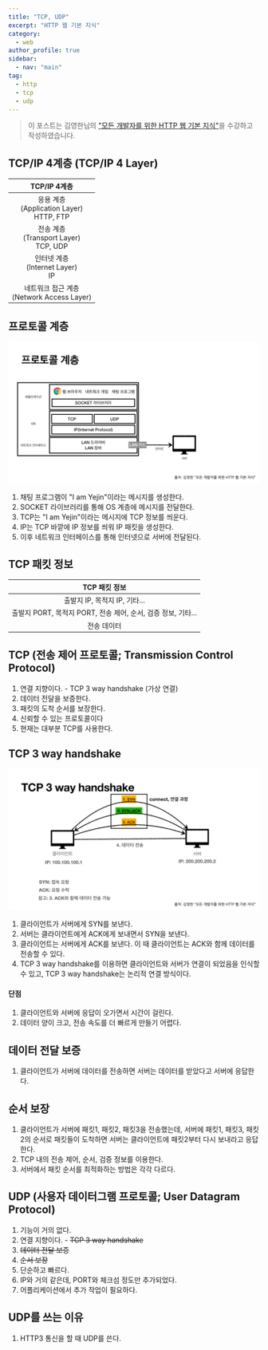 ```yaml
---
title: "TCP, UDP"
excerpt: "HTTP 웹 기본 지식"
category: 
  - web
author_profile: true
sidebar:
  - nav: "main" 
tag:
  - http
  - tcp
  - udp
---
```

> 이 포스트는 김영한님의 ["모든 개발자를 위한 HTTP 웹 기본 지식"](https://www.inflearn.com/course/http-%EC%9B%B9-%EB%84%A4%ED%8A%B8%EC%9B%8C%ED%81%AC)을 수강하고 작성하였습니다.  

## TCP/IP 4계층 (TCP/IP 4 Layer)

|                TCP/IP 4계층                  |  
|:--------------------------------------------:|  
| 응용 계층<br>(Application Layer)<br>HTTP, FTP |  
|   전송 계층<br>(Transport Layer)<br>TCP, UDP  |
|     인터넷 계층<br>(Internet Layer)<br>IP     |
|  네트워크 접근 계층<br>(Network Access Layer)  |

## 프로토콜 계층  
![프로토콜 계층](/assets/images/page/web/2021-12-16_protocol_layer.png)  
1. 채팅 프로그램이 "I am Yejin"이라는 메시지를 생성한다.
2. SOCKET 라이브러리를 통해 OS 계층에 메시지를 전달한다.
3. TCP는 "I am Yejin"이라는 메시지에 TCP 정보를 씌운다.
4. IP는 TCP 바깥에 IP 정보를 씌워 IP 패킷을 생성한다.
5. 이후 네트워크 인터페이스를 통해 인터넷으로 서버에 전달된다.

## TCP 패킷 정보

|                       TCP 패킷 정보                         |  
|:----------------------------------------------------------:| 
|               출발지 IP, 목적지 IP, 기타...                 |  
| 출발지 PORT, 목적지 PORT, 전송 제어, 순서, 검증 정보, 기타... | 
|                        전송 데이터                          |

## TCP (전송 제어 프로토콜; Transmission Control Protocol)
1. 연결 지향이다. - TCP 3 way handshake (가상 연결)
2. 데이터 전달을 보증한다.
3. 패킷의 도착 순서를 보장한다.
4. 신뢰할 수 있는 프로토콜이다
5. 현재는 대부분 TCP를 사용한다.

## TCP 3 way handshake
![TCP 3 way handshake](/assets/images/page/web/2021-12-16_tcp_3_way_handshake.png)
1. 클라이언트가 서버에게 SYN를 보낸다.
2. 서버는 클라이언트에게 ACK에게 보내면서 SYN을 보낸다.
3. 클라이언트는 서버에게 ACK를 보낸다. 이 때 클라이언트는 ACK와 함께 데이터를 전송할 수 있다.  
4. TCP 3 way handshake를 이용하면 클라이언트와 서버가 연결이 되었음을 인식할 수 있고, TCP 3 way handshake는 논리적 연결 방식이다.  

#### 단점
1. 클라이언트와 서버에 응답이 오가면서 시간이 걸린다.
2. 데이터 양이 크고, 전송 속도를 더 빠르게 만들기 어렵다.  

## 데이터 전달 보증
1. 클라이언트가 서버에 데이터를 전송하면 서버는 데이터를 받았다고 서버에 응답한다.

## 순서 보장
1. 클라이언트가 서버에 패킷1, 패킷2, 패킷3을 전송했는데, 서버에 패킷1, 패킷3, 패킷2의 순서로 패킷들이 도착하면 서버는 클라이언트에 패킷2부터 다시 보내라고 응답한다.  
2. TCP 내의 전송 제어, 순서, 검증 정보를 이용한다.
3. 서버에서 패킷 순서를 최적화하는 방법은 각각 다르다.

## UDP (사용자 데이터그램 프로토콜; User Datagram Protocol)
1. 기능이 거의 없다.
2. 연결 지향이다. - ~~TCP 3 way handshake~~
3. ~~데이터 전달 보증~~
4. ~~순서 보장~~
5. 단순하고 빠르다.
6. IP와 거의 같은데, PORT와 체크섬 정도만 추가되었다.
7. 어플리케이션에서 추가 작업이 필요하다.

## UDP를 쓰는 이유
1. HTTP3 통신을 할 때 UDP를 쓴다.